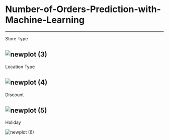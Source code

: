 # Number-of-Orders-Prediction-with-Machine-Learning
--------------------------
Store Type

![newplot (3)](https://user-images.githubusercontent.com/97463861/209448784-3f22423d-11aa-40cc-b0cf-101e1287bf90.png)
--------------------------
Location Type

![newplot (4)](https://user-images.githubusercontent.com/97463861/209448800-e52d8b14-ae5b-4e12-bc74-f468365a44cf.png)
--------------------------
Discount

![newplot (5)](https://user-images.githubusercontent.com/97463861/209448819-be565a9e-1978-4e74-8050-7c6a3666c1b8.png)
--------------------------
Holiday

![newplot (6)](https://user-images.githubusercontent.com/97463861/209448839-8470cea3-e080-4de0-8af3-8e4c5d5fce41.png)
